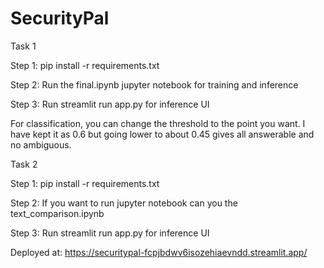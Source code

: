 # SecurityPal

Task 1

Step 1: pip install -r requirements.txt

Step 2: Run the final.ipynb jupyter notebook for training and inference

Step 3: Run streamlit run app.py for inference UI

For classification, you can change the threshold to the point you want. I have kept it as 0.6 but going lower to about 0.45 gives all answerable and no ambiguous.


Task 2

Step 1: pip install -r requirements.txt

Step 2: If you want to run jupyter notebook can you the text_comparison.ipynb

Step 3: Run streamlit run app.py for inference UI

Deployed at: https://securitypal-fcpjbdwv6isozehiaevndd.streamlit.app/
